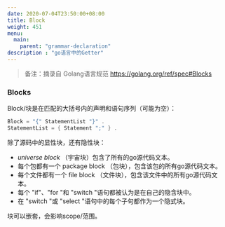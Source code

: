 ```yaml
---
date: 2020-07-04T23:50:00+08:00
title: Block
weight: 451
menu:
  main:
    parent: "grammar-declaration"
description : "go语言中的Getter"
---
```


> 备注：摘录自 Golang语言规范 https://golang.org/ref/spec#Blocks

### Blocks

Block/块是在匹配的大括号内的声明和语句序列（可能为空）：

```go
Block = "{" StatementList "}" .
StatementList = { Statement ";" } .
```

除了源码中的显性块，还有隐性块：

- *universe block* （宇宙块）包含了所有的go源代码文本。
- 每个包都有一个 package block （包块），包含该包的所有go源代码文本。
- 每个文件都有一个 file block （文件块），包含该文件中的所有go源代码文本。
- 每个 "if"、"for "和 "switch "语句都被认为是在自己的隐含块中。
- 在 "switch "或 "select "语句中的每个子句都作为一个隐式块。

块可以嵌套，会影响scope/范围。